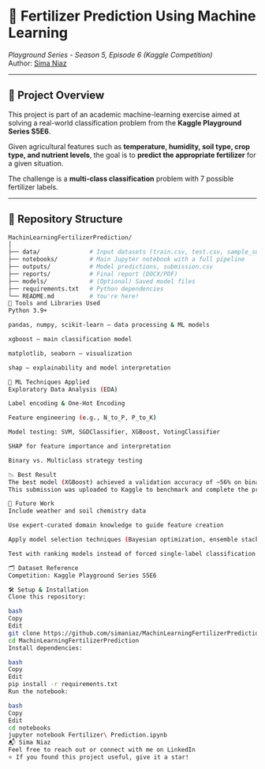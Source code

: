 # 🧪 Fertilizer Prediction Using Machine Learning  
*Playground Series - Season 5, Episode 6 (Kaggle Competition)*  
Author: [Sima Niaz](https://github.com/simaniaz)

---

## 🎯 Project Overview

This project is part of an academic machine-learning exercise aimed at solving a real-world classification problem from the **Kaggle Playground Series S5E6**.

Given agricultural features such as **temperature, humidity, soil type, crop type, and nutrient levels**, the goal is to **predict the appropriate fertilizer** for a given situation.

The challenge is a **multi-class classification** problem with 7 possible fertilizer labels.

---

## 📁 Repository Structure

```bash
MachinLearningFertilizerPrediction/
│
├── data/              # Input datasets (train.csv, test.csv, sample_submission.csv)
├── notebooks/         # Main Jupyter notebook with a full pipeline
├── outputs/           # Model predictions, submission.csv
├── reports/           # Final report (DOCX/PDF)
├── models/            # (Optional) Saved model files
├── requirements.txt   # Python dependencies
└── README.md          # You're here!
🚀 Tools and Libraries Used
Python 3.9+

pandas, numpy, scikit-learn – data processing & ML models

xgboost – main classification model

matplotlib, seaborn – visualization

shap – explainability and model interpretation

🔎 ML Techniques Applied
Exploratory Data Analysis (EDA)

Label encoding & One-Hot Encoding

Feature engineering (e.g., N_to_P, P_to_K)

Model testing: SVM, SGDClassifier, XGBoost, VotingClassifier

SHAP for feature importance and interpretation

Binary vs. Multiclass strategy testing

📉 Best Result
The best model (XGBoost) achieved a validation accuracy of ~56% on binary classification (DAP vs. Urea), and ~19% on multiclass prediction (7 fertilizer types).
This submission was uploaded to Kaggle to benchmark and complete the project cycle.

📌 Future Work
Include weather and soil chemistry data

Use expert-curated domain knowledge to guide feature creation

Apply model selection techniques (Bayesian optimization, ensemble stacking)

Test with ranking models instead of forced single-label classification

🗂️ Dataset Reference
Competition: Kaggle Playground Series S5E6

🛠️ Setup & Installation
Clone this repository:

bash
Copy
Edit
git clone https://github.com/simaniaz/MachinLearningFertilizerPrediction.git
cd MachinLearningFertilizerPrediction
Install dependencies:

bash
Copy
Edit
pip install -r requirements.txt
Run the notebook:

bash
Copy
Edit
cd notebooks
jupyter notebook Fertilizer\ Prediction.ipynb
📬 Sima Niaz
Feel free to reach out or connect with me on LinkedIn
⭐ If you found this project useful, give it a star!


